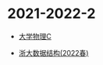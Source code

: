 # 2021-2022-2

* [大学物理C](https://github.com/Aliaxy/BUPT_note/tree/main/2021-2022-2/大学物理C)

* [浙大数据结构(2022春)](https://github.com/Aliaxy/BUPT_note/tree/main/2021-2022-2/浙大数据结构(2022春))